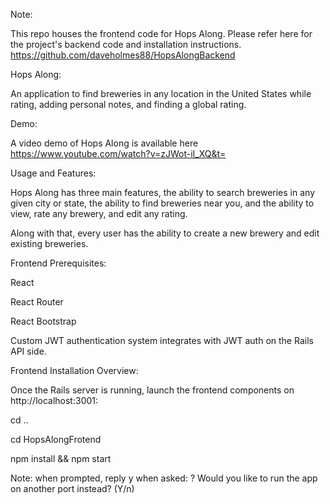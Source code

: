 Note:

This repo houses the frontend code for Hops Along. Please refer here for the project's backend code and installation instructions. https://github.com/daveholmes88/HopsAlongBackend


Hops Along:

An application to find breweries in any location in the United States while rating, adding personal notes, and finding a global rating. 


Demo:

A video demo of Hops Along is available here https://www.youtube.com/watch?v=zJWot-iI_XQ&t=


Usage and Features:

Hops Along has three main features, the ability to search breweries in any given city or state, the ability to find breweries near you, and the ability to view, rate any brewery, and edit any rating.

Along with that, every user has the ability to create a new brewery and edit existing breweries. 

Frontend Prerequisites:

React

React Router

React Bootstrap

Custom JWT authentication system integrates with JWT auth on the Rails API side.


Frontend Installation Overview:

Once the Rails server is running, launch the frontend components on http://localhost:3001:

cd ..

cd HopsAlongFrotend

npm install && npm start

Note: when prompted, reply y when asked: ? Would you like to run the app on another port instead? (Y/n)  

